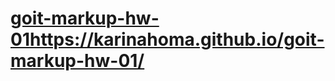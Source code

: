# [goit-markup-hw-01](https://karinahoma.github.io/goit-markup-hw-01/)https://karinahoma.github.io/goit-markup-hw-01/
